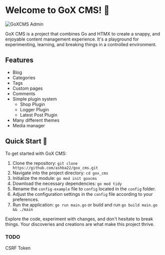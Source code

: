 # Welcome to GoX CMS! 🎉

![GoXCMS Admin](https://i.imgur.com/ipHrr9x.png)

GoX CMS is a project that combines Go and HTMX to create a snappy, and enjoyable content management experience. It's a playground for experimenting, learning, and breaking things in a controlled environment.

## Features

- Blog
- Categories
- Tags
- Custom pages
- Comments
- Simple plugin system
    - Shop Plugin
    - Logger Plugin
    - Latest Post Plugin
- Many different themes
- Media manager

## Quick Start 🏁

To get started with GoX CMS:

1. Clone the repository: `git clone https://github.com/ashba22/gox_cms.git`
2. Navigate into the project directory: `cd gox_cms`
3. Initialize the module: `go mod init goxcms`
4. Download the necessary dependencies: `go mod tidy`
5. Rename the `config-example` file to `config` located in the `config` folder.
6. Adjust the configuration settings in the `config` file according to your preferences.
7. Run the application: `go run main.go` or build and run `go build main.go && ./main`

Explore the code, experiment with changes, and don't hesitate to break things. Your discoveries and creations are what make this project thrive.


### TODO 
CSRF Token

